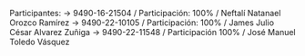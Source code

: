 Participantes:
-> 9490-16-21504  /  Participación: 100%  /  Neftalí Natanael Orozco Ramírez
-> 9490-22-10105  /  Participación: 100%  /  James Julio César Alvarez Zuñiga
-> 9490-22-11548  /  Participación  100%  /  José Manuel Toledo Vásquez
